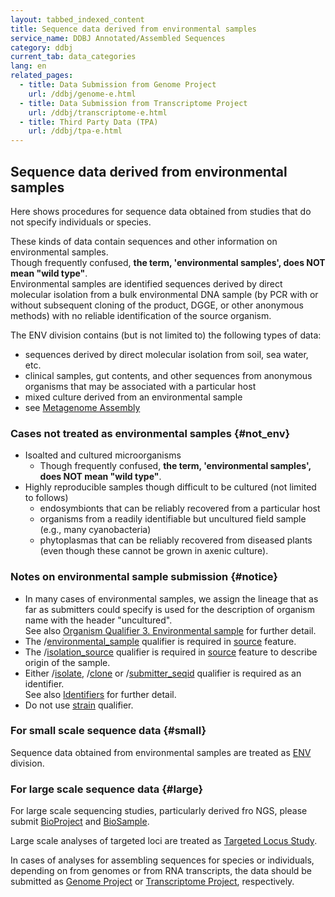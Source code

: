 ```yaml
---
layout: tabbed_indexed_content
title: Sequence data derived from environmental samples
service_name: DDBJ Annotated/Assembled Sequences
category: ddbj
current_tab: data_categories
lang: en
related_pages:
  - title: Data Submission from Genome Project
    url: /ddbj/genome-e.html
  - title: Data Submission from Transcriptome Project
    url: /ddbj/transcriptome-e.html
  - title: Third Party Data (TPA)
    url: /ddbj/tpa-e.html
---
```


## Sequence data derived from environmental samples

Here shows procedures for sequence data obtained from studies that do not specify individuals or species.    

These kinds of data contain sequences and other information on environmental samples.    
Though frequently confused, <span class="red">**the term, 'environmental samples', does NOT mean "wild type"**</span>.    
Environmental samples are identified sequences derived by direct molecular isolation from 
a bulk environmental DNA sample (by PCR with or without subsequent cloning of the product, DGGE, or other anonymous methods) 
with no reliable identification of the source organism.

The ENV division contains (but is not limited to) the following types of data:

  - sequences derived by direct molecular isolation from soil, sea  water, etc.
  - clinical samples, gut contents, and other sequences from anonymous organisms that may be associated with a particular host
  - mixed culture derived from an environmental sample
  - see [Metagenome Assembly](/ddbj/metagenome-assembly-e.html ) 

### Cases not treated as environmental samples {#not_env}

- Isoalted and cultured microorganisms
    - Though frequently confused, <span class="red">**the term, 'environmental samples', does NOT mean "wild type"**</span>.    
- Highly reproducible samples though difficult to be cultured (not limited to follows)
    - endosymbionts that can be reliably recovered from a particular host
    - organisms from a readily identifiable but uncultured field sample (e.g., many cyanobacteria)
    - phytoplasmas that can be reliably recovered from diseased plants (even though these cannot be grown in axenic culture).


### Notes on environmental sample submission  {#notice}

  - In many cases of environmental samples, we assign the lineage that as far as submitters could specify 
    is used for the description of organism name with the header "uncultured".    
    See also [Organism Qualifier 3. Environmental sample](/ddbj/organism-e.html#env) for further detail.
  - The /[environmental_sample](/ddbj/qualifiers-e.html#environmental_sample)
    qualifier is required in [source](/ddbj/features-e.html#source) feature.
  - The /[isolation_source](/ddbj/qualifiers-e.html#isolation_source) 
    qualifier is required in [source](/ddbj/features-e.html#source) feature to describe origin of the sample.
  - Either /[isolate](/ddbj/qualifiers-e.html#isolate), /[clone](/ddbj/qualifiers-e.html#clone) or 
    /[submitter_seqid](/ddbj/qualifiers-e.html#submitter_seqid) qualifier is required as an identifier.    
    See also [Identifiers](/ddbj/identifiers-e.html) for further detail.  
  - Do not use [strain](/ddbj/qualifiers-e.html#strain) qualifier.

<!-- end list -->

### For small scale sequence data  {#small}
Sequence data obtained from environmental samples are treated as [ENV](/ddbj/env-e.html) division.    

### For large scale sequence data  {#large}
For large scale sequencing studies, particularly derived fro NGS, please submit [BioProject](/bioproject/index-e.html) and [BioSample](/biosample/index-e.html).    

Large scale analyses of targeted loci are treated as [Targeted Locus Study](/ddbj/tls-e.html).    

In cases of analyses for assembling sequences for species or individuals, 
depending on from genomes or from RNA transcripts, the data should be submitted as 
[Genome Project](/ddbj/genome-e.html) or [Transcriptome Project](/ddbj/transcriptome-e.html), respectively.    

